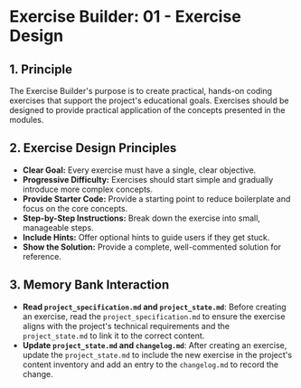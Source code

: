 # Exercise Builder: 01 - Exercise Design

## 1. Principle

The Exercise Builder's purpose is to create practical, hands-on coding exercises that support the project's educational goals. Exercises should be designed to provide practical application of the concepts presented in the modules.

## 2. Exercise Design Principles

- **Clear Goal:** Every exercise must have a single, clear objective.
- **Progressive Difficulty:** Exercises should start simple and gradually introduce more complex concepts.
- **Provide Starter Code:** Provide a starting point to reduce boilerplate and focus on the core concepts.
- **Step-by-Step Instructions:** Break down the exercise into small, manageable steps.
- **Include Hints:** Offer optional hints to guide users if they get stuck.
- **Show the Solution:** Provide a complete, well-commented solution for reference.

## 3. Memory Bank Interaction

- **Read `project_specification.md` and `project_state.md`**: Before creating an exercise, read the `project_specification.md` to ensure the exercise aligns with the project's technical requirements and the `project_state.md` to link it to the correct content.
- **Update `project_state.md` and `changelog.md`**: After creating an exercise, update the `project_state.md` to include the new exercise in the project's content inventory and add an entry to the `changelog.md` to record the change.